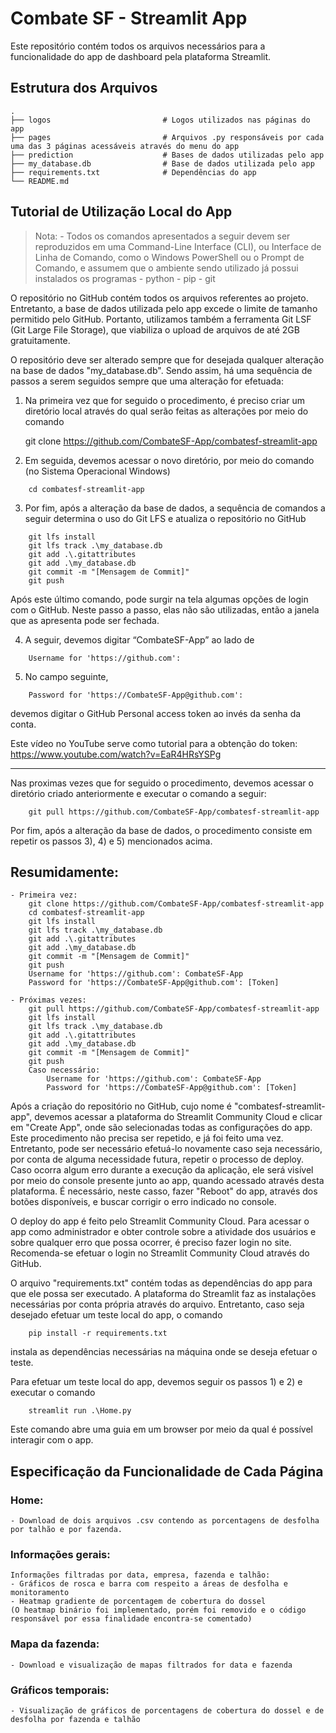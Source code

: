Combate SF - Streamlit App
======================
Este repositório contém todos os arquivos necessários para a funcionalidade do app de dashboard pela plataforma Streamlit.

Estrutura dos Arquivos
---------------------
    .
    ├── logos                         # Logos utilizados nas páginas do app
    ├── pages                         # Arquivos .py responsáveis por cada uma das 3 páginas acessáveis através do menu do app
    ├── prediction                    # Bases de dados utilizadas pelo app
    ├── my_database.db                # Base de dados utilizada pelo app
    ├── requirements.txt              # Dependências do app
    └── README.md

Tutorial de Utilização Local do App
---------------------
> Nota:
    - Todos os comandos apresentados a seguir devem ser reproduzidos em uma Command-Line Interface (CLI), ou Interface de Linha de Comando, como o Windows PowerShell ou o Prompt de Comando, e assumem que o ambiente sendo utilizado já possui instalados os programas
	    - python
        - pip
	    - git

O repositório no GitHub contém todos os arquivos referentes ao projeto. Entretanto, a base de dados utilizada pelo app excede o limite de tamanho permitido pelo GitHub. Portanto, utilizamos também a ferramenta Git LSF (Git Large File Storage), que viabiliza o upload de arquivos de até 2GB gratuitamente.

O repositório deve ser alterado sempre que for desejada qualquer alteração na base de dados "my_database.db". Sendo assim, há uma sequência de passos a serem seguidos sempre que uma alteração for efetuada:

1) Na primeira vez que for seguido o procedimento, é preciso criar um diretório local através do qual serão feitas as alterações por meio do comando

    git clone https://github.com/CombateSF-App/combatesf-streamlit-app

2) Em seguida, devemos acessar o novo diretório, por meio do comando (no Sistema Operacional Windows)
```
    cd combatesf-streamlit-app
```

3) Por fim, após a alteração da base de dados, a sequência de comandos a seguir determina o uso do Git LFS e atualiza o repositório no GitHub
```
    git lfs install
	git lfs track .\my_database.db
	git add .\.gitattributes
	git add .\my_database.db
	git commit -m "[Mensagem de Commit]"
	git push
```

Após este último comando, pode surgir na tela algumas opções de login com o GitHub. Neste passo a passo, elas não são utilizadas, então a janela que as apresenta pode ser fechada.

4) A seguir, devemos digitar “CombateSF-App” ao lado de
```
	Username for 'https://github.com':
```

5) No campo seguinte,
```
	Password for 'https://CombateSF-App@github.com':
```

devemos digitar o GitHub Personal access token ao invés da senha da conta.

Este vídeo no YouTube serve como tutorial para a obtenção do token: https://www.youtube.com/watch?v=EaR4HRsYSPg

---------------------

Nas proximas vezes que for seguido o procedimento, devemos acessar o diretório criado anteriormente e executar o comando a seguir:
```
	git pull https://github.com/CombateSF-App/combatesf-streamlit-app
```

Por fim, após a alteração da base de dados, o procedimento consiste em repetir os passos 3), 4) e 5) mencionados acima.


Resumidamente:
---------------------
	- Primeira vez:
		git clone https://github.com/CombateSF-App/combatesf-streamlit-app
		cd combatesf-streamlit-app
		git lfs install
		git lfs track .\my_database.db
		git add .\.gitattributes
		git add .\my_database.db
		git commit -m "[Mensagem de Commit]"
		git push
		Username for 'https://github.com': CombateSF-App
		Password for 'https://CombateSF-App@github.com': [Token]
	
	- Próximas vezes:
		git pull https://github.com/CombateSF-App/combatesf-streamlit-app
		git lfs install
		git lfs track .\my_database.db
		git add .\.gitattributes
		git add .\my_database.db
		git commit -m "[Mensagem de Commit]"
		git push
		Caso necessário:
			Username for 'https://github.com': CombateSF-App
			Password for 'https://CombateSF-App@github.com': [Token]


Após a criação do repositório no GitHub, cujo nome é "combatesf-streamlit-app", devemos acessar a plataforma do Streamlit Community Cloud e clicar em "Create App", onde são selecionadas todas as configurações do app. Este procedimento não precisa ser repetido, e já foi feito uma vez. Entretanto, pode ser necessário efetuá-lo novamente caso seja necessário, por conta de alguma necessidade futura, repetir o processo de deploy.
Caso ocorra algum erro durante a execução da aplicação, ele será visível por meio do console presente junto ao app, quando acessado através desta plataforma. É necessário, neste casso, fazer "Reboot" do app, através dos botões disponíveis, e buscar corrigir o erro indicado no console.

O deploy do app é feito pelo Streamlit Community Cloud. Para acessar o app como administrador e obter controle sobre a atividade dos usuários e sobre qualquer erro que possa ocorrer, é preciso fazer login no site.
Recomenda-se efetuar o login no Streamlit Community Cloud através do GitHub.

O arquivo "requirements.txt" contém todas as dependências do app para que ele possa ser executado. A plataforma do Streamlit faz as instalações necessárias por conta própria através do arquivo. Entretanto, caso seja desejado efetuar um teste local do app, o comando
```
    pip install -r requirements.txt
```
instala as dependências necessárias na máquina onde se deseja efetuar o teste.

Para efetuar um teste local do app, devemos seguir os passos 1) e 2) e executar o comando
```
	streamlit run .\Home.py
```
Este comando abre uma guia em um browser por meio da qual é possível interagir com o app.


## Especificação da Funcionalidade de Cada Página

### Home:
	- Download de dois arquivos .csv contendo as porcentagens de desfolha por talhão e por fazenda.

### Informações gerais:
	Informações filtradas por data, empresa, fazenda e talhão:
	- Gráficos de rosca e barra com respeito a áreas de desfolha e monitoramento
	- Heatmap gradiente de porcentagem de cobertura do dossel
	(O heatmap binário foi implementado, porém foi removido e o código responsável por essa finalidade encontra-se comentado)

### Mapa da fazenda:
	- Download e visualização de mapas filtrados for data e fazenda

### Gráficos temporais:
	- Visualização de gráficos de porcentagens de cobertura do dossel e de desfolha por fazenda e talhão

